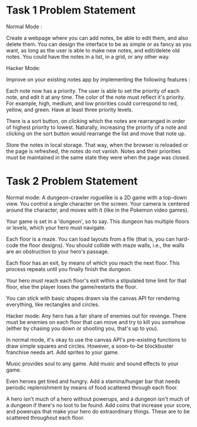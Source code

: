 # Task 1 Problem Statement

Normal Mode :

Create a webpage where you can add notes, be able to edit them, and also delete them. You can design the interface to be as simple or as fancy as you want, as long as the user is able to make new notes, and edit/delete old notes. You could have the notes in a list, in a grid, or any other way.

Hacker Mode:

Improve on your existing notes app by implementing the following features :

Each note now has a priority. The user is able to set the priority of each note, and edit it at any time. The color of the note must reflect it's priority. For example, high, medium, and low priorities could correspond to red, yellow, and green. Have at least three priority levels.

There is a sort button, on clicking which the notes are rearranged in order of highest priority to lowest. Naturally, increasing the priority of a note and clicking on the sort button would rearrange the list and move that note up.

Store the notes in local storage. That way, when the browser is reloaded or the page is refreshed, the notes do not vanish. Notes and their priorities must be maintained in the same state they were when the page was closed.

# Task 2 Problem Statement

Normal mode:
A dungeon-crawler roguelike is a 2D game with a top-down view. You control a single character on the screen. Your camera is centered around the character, and moves with it (like in the Pokemon video games).

Your game is set in a 'dungeon', so to say. This dungeon has multiple floors or levels, which your hero must navigate.

Each floor is a maze. You can load layouts from a file (that is, you can hard-code the floor designs). You should collide with maze walls, i.e., the walls are an obstruction to your hero's passage.

Each floor has an exit, by means of which you reach the next floor. This process repeats until you finally finish the dungeon.

Your hero must reach each floor's exit within a stipulated time limit for that floor, else the player loses the game/restarts the floor.

You can stick with basic shapes drawn via the canvas API for rendering everything, like rectangles and circles.

Hacker mode:
Any hero has a fair share of enemies out for revenge. There must be enemies on each floor that can move and try to kill you somehow (either by chasing you down or shooting you, that's up to you).

In normal mode, it's okay to use the canvas API's pre-existing functions to draw simple squares and circles. However, a soon-to-be blockbuster franchise needs art. Add sprites to your game.

Music provides soul to any game. Add music and sound effects to your game.

Even heroes get tired and hungry. Add a stamina/hunger bar that needs periodic replenishment by means of food scattered through each floor.

A hero isn't much of a hero without powerups, and a dungeon isn't much of a dungeon if there's no loot to be found. Add coins that increase your score, and powerups that make your hero do extraordinary things. These are to be scattered throughout each floor.
